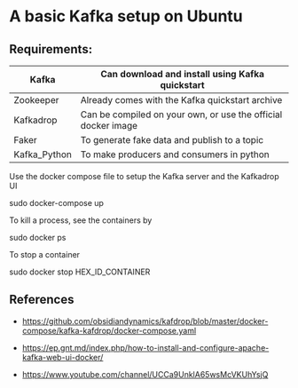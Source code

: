 # A basic Kafka setup on Ubuntu 

## Requirements: 

| Kafka | Can download and install using Kafka quickstart |
| ----------- | ----------- |
| Zookeeper | Already comes with the Kafka quickstart archive | 
| Kafkadrop | Can be compiled on your own, or use the official docker image | 
| Faker | To generate fake data and publish to a topic |
| Kafka_Python | To make producers and consumers in python |
 
Use the docker compose file to setup the Kafka server and the Kafkadrop UI

sudo docker-compose up 

To kill a process, see the containers by

sudo docker ps 

To stop a container 

sudo docker stop HEX_ID_CONTAINER 


## References 

- https://github.com/obsidiandynamics/kafdrop/blob/master/docker-compose/kafka-kafdrop/docker-compose.yaml

- https://ep.gnt.md/index.php/how-to-install-and-configure-apache-kafka-web-ui-docker/

- https://www.youtube.com/channel/UCCa9UnklA65wsMcVKUhYsjQ

